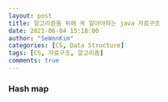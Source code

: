 ```yaml
---
layout: post
title: 알고리즘을 위해 꼭 알아야하는 java 자료구조
date: 2021-06-04 15:18:00
author: "SeWonKim"
categories: [CS, Data Structure]
tags: [CS, 자료구조, 알고리즘]
comments: true
---
```


### Hash map
